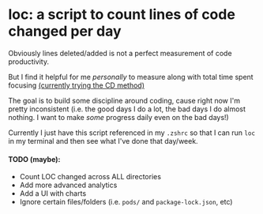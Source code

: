 # loc: a script to count lines of code changed per day

Obviously lines deleted/added is not a perfect measurement of code productivity. 

But I find it helpful for me *personally* to measure along with total time spent focusing [(currently trying the CD method)](https://bookofhook.blogspot.com/2013/03/smart-guy-productivity-pitfalls.html)

The goal is to build some discipline around coding, cause right now I'm pretty inconsistent (i.e. the good days I do a lot, the bad days I do almost nothing. I want to make *some* progress daily even on the bad days!)

Currently I just have this script referenced in my `.zshrc` so that I can run `loc` in my terminal and then see what I've done that day/week.

#### TODO (maybe):
- Count LOC changed across ALL directories
- Add more advanced analytics
- Add a UI with charts
- Ignore certain files/folders (i.e. `pods/` and `package-lock.json`, etc)
